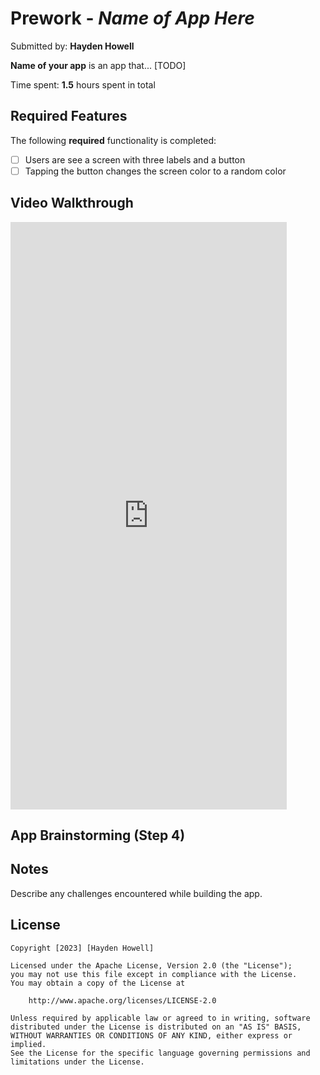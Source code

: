 # Prework - *Name of App Here*

Submitted by: **Hayden Howell**

**Name of your app** is an app that... [TODO] 

Time spent: **1.5** hours spent in total

## Required Features

The following **required** functionality is completed:

- [ ] Users are see a screen with three labels and a button
- [ ] Tapping the button changes the screen color to a random color
 
## Video Walkthrough

<iframe width="442" height="940" src="https://www.loom.com/embed/30e4e16eab7341b4bf7e4bd8dd318d54?sid=41dced40-72f4-43ec-a40c-d759228621dd" frameborder="0" webkitallowfullscreen mozallowfullscreen allowfullscreen></iframe>

## App Brainstorming (Step 4)

## Notes

Describe any challenges encountered while building the app.

## License

    Copyright [2023] [Hayden Howell]

    Licensed under the Apache License, Version 2.0 (the "License");
    you may not use this file except in compliance with the License.
    You may obtain a copy of the License at

        http://www.apache.org/licenses/LICENSE-2.0

    Unless required by applicable law or agreed to in writing, software
    distributed under the License is distributed on an "AS IS" BASIS,
    WITHOUT WARRANTIES OR CONDITIONS OF ANY KIND, either express or implied.
    See the License for the specific language governing permissions and
    limitations under the License.
